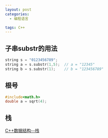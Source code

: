 ```yaml
---
layout: post
categories:
  - 编程语言

tags: C++
---
```

## 子串substr的用法
```cpp
string s = "0123456789"; 
string a = s.substr(1,5);  // a = "12345"
string b = s.substr(1);    // b = "123456789"
```

## 根号
```cpp
#include<math.h>
double a = sqrt(4);
```

## 栈
[C++数据结构--栈](https://blog.csdn.net/zichen_ziqi/article/details/80807989)
